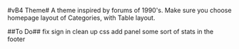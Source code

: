 #vB4 Theme#
A theme inspired by forums of 1990's. Make sure you choose homepage layout of Categories, with Table layout.

##To Do##
fix sign in
clean up css
add panel
some sort of stats in the footer

